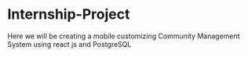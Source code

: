 # Internship-Project
Here we will be creating a mobile customizing Community Management System using react js and PostgreSQL
